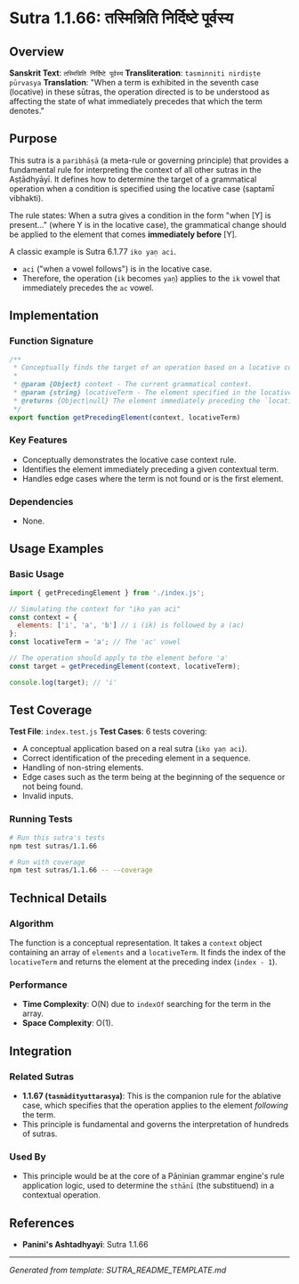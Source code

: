 # Sutra 1.1.66: तस्मिन्निति निर्दिष्टे पूर्वस्य

## Overview

**Sanskrit Text**: `तस्मिन्निति निर्दिष्टे पूर्वस्य`
**Transliteration**: `tasminniti nirdiṣṭe pūrvasya`
**Translation**: "When a term is exhibited in the seventh case (locative) in these sūtras, the operation directed is to be understood as affecting the state of what immediately precedes that which the term denotes."

## Purpose

This sutra is a `paribhāṣā` (a meta-rule or governing principle) that provides a fundamental rule for interpreting the context of all other sutras in the Aṣṭādhyāyī. It defines how to determine the target of a grammatical operation when a condition is specified using the locative case (saptamī vibhakti).

The rule states: When a sutra gives a condition in the form "when [Y] is present..." (where Y is in the locative case), the grammatical change should be applied to the element that comes **immediately before** [Y].

A classic example is Sutra 6.1.77 `iko yaṇ aci`.
- `aci` ("when a vowel follows") is in the locative case.
- Therefore, the operation (`ik` becomes `yaṇ`) applies to the `ik` vowel that immediately precedes the `ac` vowel.

## Implementation

### Function Signature
```javascript
/**
 * Conceptually finds the target of an operation based on a locative context.
 *
 * @param {Object} context - The current grammatical context.
 * @param {string} locativeTerm - The element specified in the locative case.
 * @returns {Object|null} The element immediately preceding the `locativeTerm`.
 */
export function getPrecedingElement(context, locativeTerm)
```

### Key Features
- Conceptually demonstrates the locative case context rule.
- Identifies the element immediately preceding a given contextual term.
- Handles edge cases where the term is not found or is the first element.

### Dependencies
- None.

## Usage Examples

### Basic Usage
```javascript
import { getPrecedingElement } from './index.js';

// Simulating the context for "iko yaṇ aci"
const context = {
  elements: ['i', 'a', 'b'] // i (ik) is followed by a (ac)
};
const locativeTerm = 'a'; // The 'ac' vowel

// The operation should apply to the element before 'a'
const target = getPrecedingElement(context, locativeTerm);

console.log(target); // 'i'
```

## Test Coverage

**Test File**: `index.test.js`
**Test Cases**: 6 tests covering:
- A conceptual application based on a real sutra (`iko yaṇ aci`).
- Correct identification of the preceding element in a sequence.
- Handling of non-string elements.
- Edge cases such as the term being at the beginning of the sequence or not being found.
- Invalid inputs.

### Running Tests
```bash
# Run this sutra's tests
npm test sutras/1.1.66

# Run with coverage
npm test sutras/1.1.66 -- --coverage
```

## Technical Details

### Algorithm
The function is a conceptual representation. It takes a `context` object containing an array of `elements` and a `locativeTerm`. It finds the index of the `locativeTerm` and returns the element at the preceding index (`index - 1`).

### Performance
- **Time Complexity**: O(N) due to `indexOf` searching for the term in the array.
- **Space Complexity**: O(1).

## Integration

### Related Sutras
- **1.1.67 (`tasmādityuttarasya`)**: This is the companion rule for the ablative case, which specifies that the operation applies to the element *following* the term.
- This principle is fundamental and governs the interpretation of hundreds of sutras.

### Used By
- This principle would be at the core of a Pāṇinian grammar engine's rule application logic, used to determine the `sthānī` (the substituend) in a contextual operation.

## References

- **Panini's Ashtadhyayi**: Sutra 1.1.66

---

*Generated from template: SUTRA_README_TEMPLATE.md*
